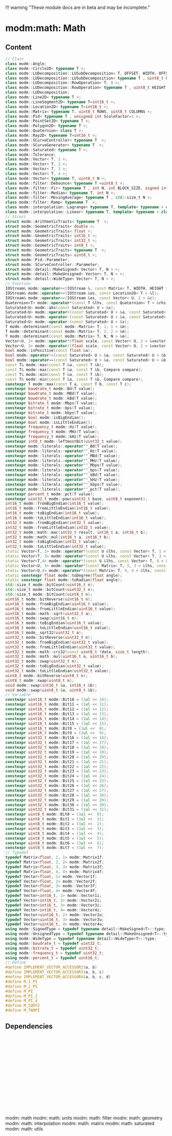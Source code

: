 !!! warning "These module docs are in beta and may be incomplete."

# modm:math: Math



## Content

```cpp
// Class
class modm::Angle;
class modm::Circle2D< typename T >;
class modm::LUDecomposition::LUSubDecomposition< T, OFFSET, WIDTH, OFFSET >;
class modm::LUDecomposition::LUSubDecomposition< typename T , uint8_t OFFSET, uint8_t HEIGHT, uint8_t WIDTH >;
class modm::LUDecomposition::RowOperation< T, 0 >;
class modm::LUDecomposition::RowOperation< typename T , uint8_t HEIGHT >;
class modm::LUDecomposition;
class modm::Line2D< typename T >;
class modm::LineSegment2D< typename T=int16_t >;
class modm::Location2D< typename T=int16_t >;
class modm::Matrix< typename T, uint8_t ROWS, uint8_t COLUMNS >;
class modm::Pid< typename T , unsigned int ScaleFactor=1 >;
class modm::PointSet2D< typename T >;
class modm::Polygon2D< typename T >;
class modm::Quaternion< class T >;
class modm::Ray2D< typename T=int16_t >;
class modm::SCurveController< typename T  >;
class modm::SCurveGenerator< typename T  >;
class modm::Saturated< typename T >;
class modm::Tolerance;
class modm::Vector< T, 1 >;
class modm::Vector< T, 2 >;
class modm::Vector< T, 3 >;
class modm::Vector< T, 4 >;
class modm::Vector< typename T, uint8_t N >;
class modm::filter::Debounce< typename T =uint8_t >;
class modm::filter::Fir< typename T , int N, int BLOCK_SIZE, signed int ScaleFactor=1 >;
class modm::filter::Median< typename T, int N >;
class modm::filter::MovingAverage< typename T , std::size_t N >;
class modm::filter::Ramp< typename T  >;
class modm::interpolation::Lagrange< typename T, template< typename > class Accessor=::modm::accessor::Ram >;
class modm::interpolation::Linear< typename T, template< typename > class Accessor=::modm::accessor::Ram >;
// Struct
struct modm::ArithmeticTraits< typename T  >;
struct modm::GeometricTraits< double >;
struct modm::GeometricTraits< float >;
struct modm::GeometricTraits< int16_t >;
struct modm::GeometricTraits< int32_t >;
struct modm::GeometricTraits< int8_t >;
struct modm::GeometricTraits< typename T  >;
struct modm::GeometricTraits< uint8_t >;
struct modm::Pid::Parameter;
struct modm::SCurveController::Parameter;
struct modm::detail::MakeSigned< Vector< T, N > >;
struct modm::detail::MakeUnsigned< Vector< T, N > >;
struct modm::detail::WideType< Vector< T, N > >;
// Function
IOStream& modm::operator<<(IOStream &, const Matrix< T, WIDTH, HEIGHT > &);
IOStream& modm::operator<<(IOStream &os, const Location2D< T > &l);
IOStream& modm::operator<<(IOStream &os, const Vector< U, 2 > &c);
Quaternion<T> modm::operator*(const T &lhs, const Quaternion< T > &rhs);
Saturated<U> modm::abs(const Saturated< U > &x);
Saturated<U> modm::operator+(const Saturated< U > &a, const Saturated< U > &b);
Saturated<U> modm::operator-(const Saturated< U > &a, const Saturated< U > &b);
Saturated<U> modm::operator-(const Saturated< U > &x);
T modm::determinant(const modm::Matrix< T, 1, 1 > &m);
T modm::determinant(const modm::Matrix< T, 2, 2 > &m);
T modm::determinant(const modm::Matrix< T, N, N > &m);
Vector<U, 2> modm::operator*(float scale, const Vector< U, 2 > &vector);
Vector<U, 2> modm::operator/(float scale, const Vector< U, 2 > &vector);
bool modm::isPositive(const float &a);
bool modm::operator!=(const Saturated< U > &a, const Saturated< U > &b);
bool modm::operator==(const Saturated< U > &a, const Saturated< U > &b);
const T& modm::max(const T &a, const T &b);
const T& modm::max(const T &a, const T &b, Compare compare);
const T& modm::min(const T &a, const T &b);
const T& modm::min(const T &a, const T &b, Compare compare);
constexpr T modm::max(const T a, const T b, const T c);
constexpr baudrate_t modm::Bd(T value);
constexpr baudrate_t modm::MBd(T value);
constexpr baudrate_t modm::kBd(T value);
constexpr bitrate_t modm::Mbps(T value);
constexpr bitrate_t modm::bps(T value);
constexpr bitrate_t modm::kbps(T value);
constexpr bool modm::isBigEndian();
constexpr bool modm::isLittleEndian();
constexpr frequency_t modm::Hz(T value);
constexpr frequency_t modm::MHz(T value);
constexpr frequency_t modm::kHz(T value);
constexpr int8_t modm::leftmostBit(uint32_t value);
constexpr modm::literals::operator""_Bd(T value);
constexpr modm::literals::operator""_Hz(T value);
constexpr modm::literals::operator""_MBd(T value);
constexpr modm::literals::operator""_MHz(T value);
constexpr modm::literals::operator""_Mbps(T value);
constexpr modm::literals::operator""_bps(T value);
constexpr modm::literals::operator""_kBd(T value);
constexpr modm::literals::operator""_kHz(T value);
constexpr modm::literals::operator""_kbps(T value);
constexpr modm::literals::operator""_pct(T value);
constexpr percent_t modm::pct(T value);
constexpr uint32_t modm::pow(uint32_t base, uint8_t exponent);
int16_t modm::fromBigEndian(int16_t value);
int16_t modm::fromLittleEndian(int16_t value);
int16_t modm::toBigEndian(int16_t value);
int16_t modm::toLittleEndian(int16_t value);
int32_t modm::fromBigEndian(int32_t value);
int32_t modm::fromLittleEndian(int32_t value);
int32_t modm::math::mac(int32_t result, int16_t a, int16_t b);
int32_t modm::math::mul(int16_t a, int16_t b);
int32_t modm::toBigEndian(int32_t value);
int32_t modm::toLittleEndian(int32_t value);
static Vector<T, 1> modm::operator*(const U &lhs, const Vector< T, 1 > &rhs);
static Vector<T, 3> modm::operator*(const U &lhs, const Vector< T, 3 > &rhs);
static Vector<T,4> modm::operator*(const U &lhs, const Vector< T, 4 > &rhs);
static Vector<U, 3> modm::operator*(const Matrix< T, 3, 3 > &lhs, const Vector< U, 3 > &rhs);
static Vector<U,4> modm::operator*(const Matrix< T, 4, 4 > &lhs, const Vector< U, 4 > &rhs);
static constexpr float modm::toDegree(float angle);
static constexpr float modm::toRadian(float angle);
std::size_t modm::bitCount(uint16_t n);
std::size_t modm::bitCount(uint32_t n);
std::size_t modm::bitCount(uint8_t n);
uint16_t modm::bitReverse(uint16_t n);
uint16_t modm::fromBigEndian(uint16_t value);
uint16_t modm::fromLittleEndian(uint16_t value);
uint16_t modm::math::sqrt(uint32_t a);
uint16_t modm::swap(uint16_t n);
uint16_t modm::toBigEndian(uint16_t value);
uint16_t modm::toLittleEndian(uint16_t value);
uint16_t modm__sqrt32(uint32_t a);
uint32_t modm::bitReverse(uint32_t n);
uint32_t modm::fromBigEndian(uint32_t value);
uint32_t modm::fromLittleEndian(uint32_t value);
uint32_t modm::math::crc32(const uint8_t *data, size_t length);
uint32_t modm::math::mul(uint16_t a, uint16_t b);
uint32_t modm::swap(uint32_t n);
uint32_t modm::toBigEndian(uint32_t value);
uint32_t modm::toLittleEndian(uint32_t value);
uint8_t modm::bitReverse(uint8_t n);
uint8_t modm::swap(uint8_t n);
void modm::swap(int16_t &a, int16_t &b);
void modm::swap(uint8_t &a, uint8_t &b);
// Variable
constexpr uint16_t modm::Bit10 = (1ul << 10);
constexpr uint16_t modm::Bit11 = (1ul << 11);
constexpr uint16_t modm::Bit12 = (1ul << 12);
constexpr uint16_t modm::Bit13 = (1ul << 13);
constexpr uint16_t modm::Bit14 = (1ul << 14);
constexpr uint16_t modm::Bit15 = (1ul << 15);
constexpr uint16_t modm::Bit8 = (1ul <<  8);
constexpr uint16_t modm::Bit9 = (1ul <<  9);
constexpr uint32_t modm::Bit16 = (1ul << 16);
constexpr uint32_t modm::Bit17 = (1ul << 17);
constexpr uint32_t modm::Bit18 = (1ul << 18);
constexpr uint32_t modm::Bit19 = (1ul << 19);
constexpr uint32_t modm::Bit20 = (1ul << 20);
constexpr uint32_t modm::Bit21 = (1ul << 21);
constexpr uint32_t modm::Bit22 = (1ul << 22);
constexpr uint32_t modm::Bit23 = (1ul << 23);
constexpr uint32_t modm::Bit24 = (1ul << 24);
constexpr uint32_t modm::Bit25 = (1ul << 25);
constexpr uint32_t modm::Bit26 = (1ul << 26);
constexpr uint32_t modm::Bit27 = (1ul << 27);
constexpr uint32_t modm::Bit28 = (1ul << 28);
constexpr uint32_t modm::Bit29 = (1ul << 29);
constexpr uint32_t modm::Bit30 = (1ul << 30);
constexpr uint32_t modm::Bit31 = (1ul << 31);
constexpr uint8_t modm::Bit0 = (1ul <<  0);
constexpr uint8_t modm::Bit1 = (1ul <<  1);
constexpr uint8_t modm::Bit2 = (1ul <<  2);
constexpr uint8_t modm::Bit3 = (1ul <<  3);
constexpr uint8_t modm::Bit4 = (1ul <<  4);
constexpr uint8_t modm::Bit5 = (1ul <<  5);
constexpr uint8_t modm::Bit6 = (1ul <<  6);
constexpr uint8_t modm::Bit7 = (1ul <<  7);
// Typedef
typedef Matrix<float, 1, 1> modm::Matrix1f;
typedef Matrix<float, 2, 2> modm::Matrix2f;
typedef Matrix<float, 3, 3> modm::Matrix3f;
typedef Matrix<float, 4, 4> modm::Matrix4f;
typedef Vector<float, 1> modm::Vector1f;
typedef Vector<float, 2> modm::Vector2f;
typedef Vector<float, 3> modm::Vector3f;
typedef Vector<float, 4> modm::Vector4f;
typedef Vector<int16_t, 1> modm::Vector1i;
typedef Vector<int16_t, 2> modm::Vector2i;
typedef Vector<int16_t, 3> modm::Vector3i;
typedef Vector<int16_t, 4> modm::Vector4i;
typedef Vector<uint16_t, 2> modm::Vector2u;
typedef Vector<uint16_t, 3> modm::Vector3u;
typedef Vector<uint16_t, 4> modm::Vector4u;
using modm::SignedType = typedef typename detail::MakeSigned<T>::type;
using modm::UnsignedType = typedef typename detail::MakeUnsigned<T>::type;
using modm::WideType = typedef typename detail::WideType<T>::type;
using modm::baudrate_t = typedef uint32_t;
using modm::bitrate_t = typedef uint32_t;
using modm::frequency_t = typedef uint32_t;
using modm::percent_t = typedef uint16_t;
// Define
#define IMPLEMENT_VECTOR_ACCESSOR2(a, b)
#define IMPLEMENT_VECTOR_ACCESSOR3(a, b, c)
#define IMPLEMENT_VECTOR_ACCESSOR4(a, b, c, d)
#define M_1_PI
#define M_2_PI
#define M_PI
#define M_PI_2
#define M_PI_4
#define M_SQRT2
#define M_TWOPI
```
## Dependencies

<?xml version="1.0" encoding="UTF-8" standalone="no"?>
<!DOCTYPE svg PUBLIC "-//W3C//DTD SVG 1.1//EN"
 "http://www.w3.org/Graphics/SVG/1.1/DTD/svg11.dtd">
<!-- Generated by graphviz version 2.40.1 (20161225.0304)
 -->
<!-- Title: modm:math Pages: 1 -->
<svg width="486pt" height="224pt"
 viewBox="0.00 0.00 486.00 224.00" xmlns="http://www.w3.org/2000/svg" xmlns:xlink="http://www.w3.org/1999/xlink">
<g id="graph0" class="graph" transform="scale(1 1) rotate(0) translate(4 220)">
<title>modm:math</title>
<polygon fill="#ffffff" stroke="transparent" points="-4,4 -4,-220 482,-220 482,4 -4,4"/>
<!-- modm_math -->
<g id="node1" class="node">
<title>modm_math</title>
<polygon fill="#d3d3d3" stroke="#000000" stroke-width="2" points="275,-127 219,-127 219,-89 275,-89 275,-127"/>
<text text-anchor="middle" x="247" y="-111.8" font-family="Times,serif" font-size="14.00" fill="#000000">modm:</text>
<text text-anchor="middle" x="247" y="-96.8" font-family="Times,serif" font-size="14.00" fill="#000000">math</text>
</g>
<!-- modm_math_units -->
<g id="node2" class="node">
<title>modm_math_units</title>
<g id="a_node2"><a xlink:href="../modm-math-units" xlink:title="modm:&#10;math:&#10;units">
<polygon fill="#d3d3d3" stroke="#000000" points="275,-216 219,-216 219,-163 275,-163 275,-216"/>
<text text-anchor="middle" x="247" y="-200.8" font-family="Times,serif" font-size="14.00" fill="#000000">modm:</text>
<text text-anchor="middle" x="247" y="-185.8" font-family="Times,serif" font-size="14.00" fill="#000000">math:</text>
<text text-anchor="middle" x="247" y="-170.8" font-family="Times,serif" font-size="14.00" fill="#000000">units</text>
</a>
</g>
</g>
<!-- modm_math&#45;&gt;modm_math_units -->
<g id="edge1" class="edge">
<title>modm_math&#45;&gt;modm_math_units</title>
<path fill="none" stroke="#000000" d="M241.1601,-127.3144C240.4434,-134.9606 240.15,-144.0143 240.2799,-152.8129"/>
<polygon fill="#000000" stroke="#000000" points="236.7859,-153.0508 240.6269,-162.9249 243.7818,-152.8107 236.7859,-153.0508"/>
</g>
<!-- modm_math_units&#45;&gt;modm_math -->
<g id="edge7" class="edge">
<title>modm_math_units&#45;&gt;modm_math</title>
<path fill="none" stroke="#000000" d="M253.3731,-162.9249C253.8243,-154.762 253.8704,-145.7322 253.5114,-137.3922"/>
<polygon fill="#000000" stroke="#000000" points="256.997,-137.0595 252.8399,-127.3144 250.0125,-137.5249 256.997,-137.0595"/>
</g>
<!-- modm_math_filter -->
<g id="node3" class="node">
<title>modm_math_filter</title>
<g id="a_node3"><a xlink:href="../modm-math-filter" xlink:title="modm:&#10;math:&#10;filter">
<polygon fill="#d3d3d3" stroke="#000000" points="56,-53 0,-53 0,0 56,0 56,-53"/>
<text text-anchor="middle" x="28" y="-37.8" font-family="Times,serif" font-size="14.00" fill="#000000">modm:</text>
<text text-anchor="middle" x="28" y="-22.8" font-family="Times,serif" font-size="14.00" fill="#000000">math:</text>
<text text-anchor="middle" x="28" y="-7.8" font-family="Times,serif" font-size="14.00" fill="#000000">filter</text>
</a>
</g>
</g>
<!-- modm_math_filter&#45;&gt;modm_math -->
<g id="edge2" class="edge">
<title>modm_math_filter&#45;&gt;modm_math</title>
<path fill="none" stroke="#000000" d="M56.0977,-48.0213C59.0265,-49.8361 62.0228,-51.5342 65,-53 112.1,-76.1891 170.925,-91.7937 208.7261,-100.2873"/>
<polygon fill="#000000" stroke="#000000" points="208.2859,-103.7737 218.8033,-102.4947 209.7838,-96.9359 208.2859,-103.7737"/>
</g>
<!-- modm_math_geometry -->
<g id="node4" class="node">
<title>modm_math_geometry</title>
<g id="a_node4"><a xlink:href="../modm-math-geometry" xlink:title="modm:&#10;math:&#10;geometry">
<polygon fill="#d3d3d3" stroke="#000000" points="142,-53 74,-53 74,0 142,0 142,-53"/>
<text text-anchor="middle" x="108" y="-37.8" font-family="Times,serif" font-size="14.00" fill="#000000">modm:</text>
<text text-anchor="middle" x="108" y="-22.8" font-family="Times,serif" font-size="14.00" fill="#000000">math:</text>
<text text-anchor="middle" x="108" y="-7.8" font-family="Times,serif" font-size="14.00" fill="#000000">geometry</text>
</a>
</g>
</g>
<!-- modm_math_geometry&#45;&gt;modm_math -->
<g id="edge3" class="edge">
<title>modm_math_geometry&#45;&gt;modm_math</title>
<path fill="none" stroke="#000000" d="M142.2074,-47.7177C145.174,-49.5164 148.1356,-51.2974 151,-53 170.2631,-64.4498 191.9063,-76.8862 209.7598,-87.0321"/>
<polygon fill="#000000" stroke="#000000" points="208.2926,-90.2237 218.7179,-92.1116 211.7454,-84.1344 208.2926,-90.2237"/>
</g>
<!-- modm_math_interpolation -->
<g id="node5" class="node">
<title>modm_math_interpolation</title>
<g id="a_node5"><a xlink:href="../modm-math-interpolation" xlink:title="modm:&#10;math:&#10;interpolation">
<polygon fill="#d3d3d3" stroke="#000000" points="246,-53 160,-53 160,0 246,0 246,-53"/>
<text text-anchor="middle" x="203" y="-37.8" font-family="Times,serif" font-size="14.00" fill="#000000">modm:</text>
<text text-anchor="middle" x="203" y="-22.8" font-family="Times,serif" font-size="14.00" fill="#000000">math:</text>
<text text-anchor="middle" x="203" y="-7.8" font-family="Times,serif" font-size="14.00" fill="#000000">interpolation</text>
</a>
</g>
</g>
<!-- modm_math_interpolation&#45;&gt;modm_math -->
<g id="edge4" class="edge">
<title>modm_math_interpolation&#45;&gt;modm_math</title>
<path fill="none" stroke="#000000" d="M217.4072,-53.1861C222.0087,-61.7092 227.1152,-71.1679 231.7729,-79.7952"/>
<polygon fill="#000000" stroke="#000000" points="228.7752,-81.6102 236.6057,-88.7469 234.9348,-78.2847 228.7752,-81.6102"/>
</g>
<!-- modm_math_matrix -->
<g id="node6" class="node">
<title>modm_math_matrix</title>
<g id="a_node6"><a xlink:href="../modm-math-matrix" xlink:title="modm:&#10;math:&#10;matrix">
<polygon fill="#d3d3d3" stroke="#000000" points="320,-53 264,-53 264,0 320,0 320,-53"/>
<text text-anchor="middle" x="292" y="-37.8" font-family="Times,serif" font-size="14.00" fill="#000000">modm:</text>
<text text-anchor="middle" x="292" y="-22.8" font-family="Times,serif" font-size="14.00" fill="#000000">math:</text>
<text text-anchor="middle" x="292" y="-7.8" font-family="Times,serif" font-size="14.00" fill="#000000">matrix</text>
</a>
</g>
</g>
<!-- modm_math_matrix&#45;&gt;modm_math -->
<g id="edge5" class="edge">
<title>modm_math_matrix&#45;&gt;modm_math</title>
<path fill="none" stroke="#000000" d="M277.2653,-53.1861C272.5593,-61.7092 267.3368,-71.1679 262.5732,-79.7952"/>
<polygon fill="#000000" stroke="#000000" points="259.4002,-78.3009 257.6305,-88.7469 265.5282,-81.6845 259.4002,-78.3009"/>
</g>
<!-- modm_math_saturated -->
<g id="node7" class="node">
<title>modm_math_saturated</title>
<g id="a_node7"><a xlink:href="../modm-math-saturated" xlink:title="modm:&#10;math:&#10;saturated">
<polygon fill="#d3d3d3" stroke="#000000" points="403.5,-53 338.5,-53 338.5,0 403.5,0 403.5,-53"/>
<text text-anchor="middle" x="371" y="-37.8" font-family="Times,serif" font-size="14.00" fill="#000000">modm:</text>
<text text-anchor="middle" x="371" y="-22.8" font-family="Times,serif" font-size="14.00" fill="#000000">math:</text>
<text text-anchor="middle" x="371" y="-7.8" font-family="Times,serif" font-size="14.00" fill="#000000">saturated</text>
</a>
</g>
</g>
<!-- modm_math_saturated&#45;&gt;modm_math -->
<g id="edge6" class="edge">
<title>modm_math_saturated&#45;&gt;modm_math</title>
<path fill="none" stroke="#000000" d="M338.4205,-47.9132C321.6778,-58.9174 301.2088,-72.3708 283.887,-83.7557"/>
<polygon fill="#000000" stroke="#000000" points="281.5863,-81.0795 275.1521,-89.4968 285.4311,-86.9292 281.5863,-81.0795"/>
</g>
<!-- modm_math_utils -->
<g id="node8" class="node">
<title>modm_math_utils</title>
<g id="a_node8"><a xlink:href="../modm-math-utils" xlink:title="modm:&#10;math:&#10;utils">
<polygon fill="#d3d3d3" stroke="#000000" points="478,-53 422,-53 422,0 478,0 478,-53"/>
<text text-anchor="middle" x="450" y="-37.8" font-family="Times,serif" font-size="14.00" fill="#000000">modm:</text>
<text text-anchor="middle" x="450" y="-22.8" font-family="Times,serif" font-size="14.00" fill="#000000">math:</text>
<text text-anchor="middle" x="450" y="-7.8" font-family="Times,serif" font-size="14.00" fill="#000000">utils</text>
</a>
</g>
</g>
<!-- modm_math_utils&#45;&gt;modm_math -->
<g id="edge8" class="edge">
<title>modm_math_utils&#45;&gt;modm_math</title>
<path fill="none" stroke="#000000" d="M421.8611,-47.939C418.9406,-49.7704 415.9576,-51.4949 413,-53 371.3138,-74.2137 319.6812,-89.8137 285.1714,-98.8738"/>
<polygon fill="#000000" stroke="#000000" points="283.8567,-95.5977 275.0412,-101.4745 285.5974,-102.3779 283.8567,-95.5977"/>
</g>
</g>
</svg>

